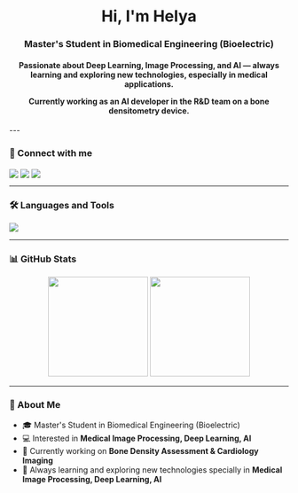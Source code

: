 <h1 align="center">Hi, I'm Helya</h1>
<h3 align="center">Master's Student in Biomedical Engineering (Bioelectric)</h3>
<h4 align="center">
Passionate about Deep Learning, Image Processing, and AI — always learning and exploring new technologies, especially in medical applications.
  
Currently working as an AI developer in the R&D team on a bone densitometry device.
</h4>
---

### 🔗 Connect with me
<p align="left">
  <a href="https://github.com/Helya-Haji" target="_blank"><img align="center" src="https://img.shields.io/badge/GitHub-181717?style=for-the-badge&logo=github&logoColor=white" /></a>
  <a href="https://linkedin.com/in/your-linkedin" target="_blank"><img align="center" src="https://img.shields.io/badge/LinkedIn-0A66C2?style=for-the-badge&logo=linkedin&logoColor=white" /></a>
  <a href="mailto:yourmail@gmail.com" target="_blank"><img align="center" src="https://img.shields.io/badge/Email-D14836?style=for-the-badge&logo=gmail&logoColor=white" /></a>
</p>

---

### 🛠️ Languages and Tools
<p align="left">
  <img src="https://skillicons.dev/icons?i=python,tensorflow,pytorch,opencv,sklearn,git,github,linux,vscode" />
</p>

---

### 📊 GitHub Stats
<p align="center">
  <img src="https://github-readme-stats.vercel.app/api?username=Helya-Haji&show_icons=true&theme=tokyonight" height="180em"/>
  <img src="https://github-readme-stats.vercel.app/api/top-langs/?username=Helya-Haji&layout=compact&theme=tokyonight&card_width=320" height="180em"/>
</p>

---

### 🚀 About Me
- 🎓 Master's Student in Biomedical Engineering (Bioelectric)  
- 💻 Interested in **Medical Image Processing, Deep Learning, AI**  
- 🧩 Currently working on **Bone Density Assessment & Cardiology Imaging**  
- 🌱 Always learning and exploring new technologies specially in **Medical Image Processing, Deep Learning, AI**  


